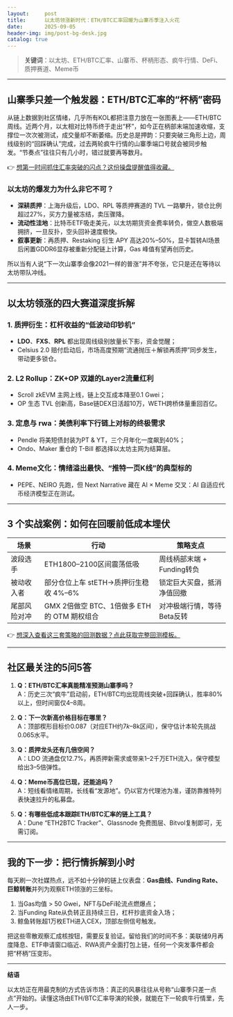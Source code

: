 ```yaml
---
layout:     post
title:      以太坊领涨新时代：ETH/BTC汇率回暖为山寨币季注入火花
date:       2025-09-05
header-img: img/post-bg-desk.jpg
catalog: true
---
```


> **关键词**：以太坊、ETH/BTC汇率、山寨币、杯柄形态、疯牛行情、DeFi、质押赛道、Meme币

---

## 山寨季只差一个触发器：ETH/BTC汇率的“杯柄”密码

从链上数据到社区情绪，几乎所有KOL都把注意力放在一张图表上——ETH/BTC周线。近两个月，以太相对比特币终于走出“杯”，如今正在柄部末端加速收缩，支撑位一次次被测试，成交量却不断萎缩。历史总是押韵：只要突破三角形上边，周线级别的“回踩确认”完成，过去两轮疯牛行情的山寨季端口号就会被同步触发。“节奏点”往往只有几小时，错过就要再等数月。

👉 [想第一时间抓住汇率突破的闪点？这份操盘提醒值得收藏。](https://okxdog.com/)

### 以太坊的爆发力为什么非它不可？

- **深耕质押**：上海升级后，LDO、RPL 等质押赛道的 TVL 一路攀升，锁仓比例超过27%，买方力量被冻结，卖压骤降。  
- **流动性洼地**：比特币ETF吸走美元，以太坊期货资金费率转负，做空人数极端拥挤，一旦反扑，空头回补速度极快。  
- **叙事更新**：再质押、Restaking 衍生 APY 高达20%–50%，显卡暂转AI场景后闲置GDDR6显存被重新分配链上计算，Gas 峰值有望再创历史。

所以当有人说“下一次山寨季会像2021一样的普涨”并不夸张，它只是还在等待以太坊带队冲线。

---

## 以太坊领涨的四大赛道深度拆解

### 1. 质押衍生：杠杆收益的“低波动印钞机”  
- **LDO**、**FXS**、**RPL** 都出现周线级别放量长下影，资金觉醒；  
- Celsius 2.0 赔付启动后，市场高度预期“流通抛压＋解锁再质押”同步发生，带动更多锁仓。

### 2. L2 Rollup：ZK+OP 双雄的Layer2流量红利  
- Scroll zkEVM 主网上线，链上交互成本降至0.1 Gwei；  
- OP 生态 TVL 创新高，Base链DEX日活超10万，WETH跨桥体量重回百亿。

### 3. 定息与 rwa：美债利率下行链上对标的终极需求  
- Pendle 将美短债封装为PT & YT，三个月年化一度飙到40%；  
- Ondo、Maker 重仓的 T-Bill 都选择以太坊主网为结算层。

### 4. Meme文化：情绪溢出最快、“推特一页K线”的典型标的  
- PEPE、NEIRO 先跑，但 Next Narrative 藏在 AI × Meme 交叉：AI 自适应代币经济模型正在测试。

---

## 3 个实战案例：如何在回暖前低成本埋伏

| 场景 | 行动 | 策略支点 |
|---|---|---|
| 波段选手 | ETH1800–2100区间震荡低吸 | 周线柄部末端 + Funding转负 |
| 被动收入者 | 部分仓位上车 stETH→质押衍生稳收 4%–6% | 锁定巨大买盘，抵消净值回撤 |
| 尾部风险对冲 | GMX 2倍做空 BTC、1倍做多 ETH 的 OTM 期权组合 | 对冲极端行情，等待Beta反转 |

👉 [想深入查看这三套策略的回测数据？点此获取完整回测模板。](https://okxdog.com/)

---

## 社区最关注的5问5答

1. **Q：ETH/BTC汇率真能精准预测山寨季吗？**  
   A：历史三次“疯牛”启动前，ETH/BTC均出现周线突破+回踩确认，胜率80%以上，但时间窗仅4–8周。

2. **Q：下一次新高价格目标在哪里？**  
   A：顶部楔形目标价0.087（对应ETH约$7k–$8k区间），保守估计本轮先挑战0.065水平。

3. **Q：质押龙头还有几倍空间？**  
   A：LDO 流通盘仅12.7%，再质押新需求或带来1–2千万ETH流入，保守模型给出3–5倍弹性。

4. **Q：Meme币高位已现，还能追吗？**  
   A：短线看情绪周期，长线看“发源地”。仍以官方代理池为准，谨防靠推特列表快速拉升的私募盘。

5. **Q：有哪些低成本跟踪ETH/BTC汇率的链上工具？**  
   A：Dune “ETH2BTC Tracker”、Glassnode 免费图层、Bitvol复制即可，无需订阅。

---

## 我的下一步：把行情拆解到小时

每天刷一次社媒热点，远不如十分钟的链上仪表盘：**Gas曲线、Funding Rate、巨鲸转账**并列为观察ETH领涨的三坐标。  

1. 当Gas均值 > 50 Gwei，NFT与DeFi轮流点燃爆点；  
2. 当Funding Rate从负转正且持续三日，杠杆抄底资金入场；  
3. 鲸鱼转账超1万枚ETH进入CEX，顶部左侧信号触发。

把这些零散观察汇成核按钮，需要反复验证。留给我们的时间不多：美联储9月再度降息、ETF申请窗口临近、RWA资产全面打包上链，任何一个突发事件都会把“杯柄”压变形。

---

**结语**  

以太坊正在用最克制的方式告诉市场：真正的风暴往往从号称“山寨季只差一点点”开始的。读懂这场由ETH/BTC汇率导演的轮换，就能在下一轮疯牛行情里，先人一步。